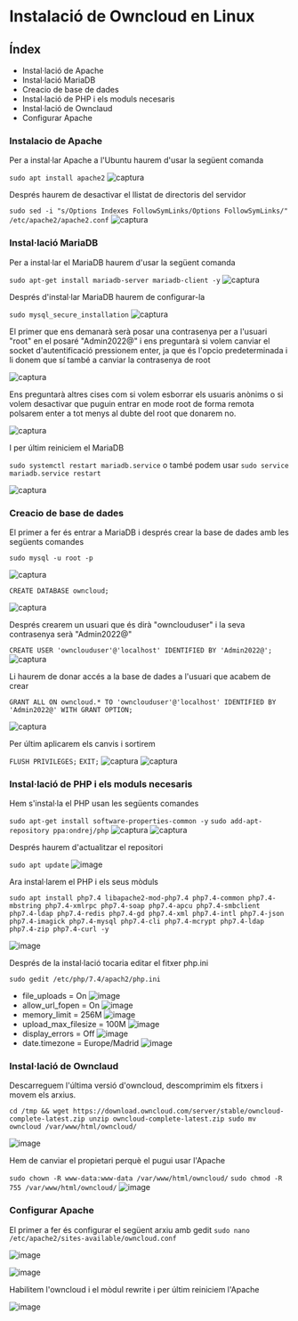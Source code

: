 # Instalació de Owncloud en Linux

## Índex

* Instal·lació de Apache
* Instal·lació MariaDB
* Creacio de base de dades
* Instal·lació de PHP i els moduls necesaris
* Instal·lació de Ownclaud
* Configurar Apache


### Instalacio de Apache

Per a instal·lar Apache a l'Ubuntu haurem d'usar la següent comanda

`sudo apt install apache2`
![captura](activitat2-1.png)

Després haurem de desactivar el llistat de directoris del servidor

`sudo sed -i "s/Options Indexes FollowSymLinks/Options FollowSymLinks/" /etc/apache2/apache2.conf`
![captura](activitat2-2.png)

### Instal·lació MariaDB

Per a instal·lar el MariaDB haurem d'usar la següent comanda

`sudo apt-get install mariadb-server mariadb-client -y`
![captura](activitat2-3.png)

Després d'instal·lar MariaDB haurem de configurar-la

`sudo mysql_secure_installation`
![captura](activitat2-4.png)

El primer que ens demanarà serà posar una contrasenya per a l'usuari "root" en el posaré "Admin2022@"
i ens preguntarà si volem canviar el socket d'autentificació pressionem enter, ja que és l'opcio predeterminada i li donem que sí també a canviar la contrasenya de root

![captura](activitat2-5.png)

Ens preguntarà altres cises com si volem esborrar els usuaris anònims o si volem desactivar que puguin entrar en mode root de forma remota polsarem enter a tot menys al dubte del root que donarem no.

![captura](activitat2-6.png)

I per últim reiniciem el MariaDB

`sudo systemctl restart mariadb.service` o també podem usar `sudo service mariadb.service restart`

![captura](activitat2-7.png)

### Creacio de base de dades


El primer a fer és entrar a MariaDB i després crear la base de dades amb les següents comandes

`sudo mysql -u root -p`

![captura](activitat2-8.png)

`CREATE DATABASE owncloud;`

![captura](activitat2-9.png)

Després crearem un usuari que és dirà "ownclouduser" i la seva contrasenya serà "Admin2022@"

`CREATE USER 'ownclouduser'@'localhost' IDENTIFIED BY 'Admin2022@';`
![captura](activitat2-10.png)

Li haurem de donar accés a la base de dades a l'usuari que acabem de crear

`GRANT ALL ON owncloud.* TO 'ownclouduser'@'localhost' IDENTIFIED BY 'Admin2022@' WITH GRANT OPTION;`

![captura](activitat2-11.png)

Per últim aplicarem els canvis i sortirem

`FLUSH PRIVILEGES;`
`EXIT;`
![captura](activitat2-12.png)
![captura](activitat2-13.png)


### Instal·lació de PHP i els moduls necesaris

Hem s'instal·la el PHP usan les següents comandes

`sudo apt-get install software-properties-common -y`
`sudo add-apt-repository ppa:ondrej/php`
![captura](activitat2-14.png)
![captura](activitat2-15.png)

Després haurem d'actualitzar el repositori

`sudo apt update`
![image](activitat2-16.png)

Ara instal·larem el PHP i els seus mòduls

`sudo apt install php7.4 libapache2-mod-php7.4 php7.4-common php7.4-mbstring php7.4-xmlrpc php7.4-soap php7.4-apcu php7.4-smbclient php7.4-ldap php7.4-redis php7.4-gd php7.4-xml php7.4-intl php7.4-json php7.4-imagick php7.4-mysql php7.4-cli php7.4-mcrypt php7.4-ldap php7.4-zip php7.4-curl -y`

![image](activitat2-17.png)

Després de la instal·lació tocaria editar el fitxer php.ini

`sudo gedit /etc/php/7.4/apach2/php.ini`
* file_uploads = On
![image](activitat2-18.png)
* allow_url_fopen = On
![image](activitat2-19.png)
* memory_limit = 256M
![image](activitat2-20.png)
* upload_max_filesize = 100M
![image](activitat2-21.png)
* display_errors = Off
![image](activitat2-22.png)
* date.timezone = Europe/Madrid
![image](activitat2-23.png)

### Instal·lació de Ownclaud

Descarreguem l'última versió d'owncloud, descomprimim els fitxers i movem els arxius.

`cd /tmp && wget https://download.owncloud.com/server/stable/owncloud-complete-latest.zip
unzip owncloud-complete-latest.zip
sudo mv owncloud /var/www/html/owncloud/`

![image](activitat2-24.png)

Hem de canviar el propietari perquè el pugui usar l'Apache

`sudo chown -R www-data:www-data /var/www/html/owncloud/`
`sudo chmod -R 755 /var/www/html/owncloud/`
![image](activitat2-25.png)

### Configurar Apache

El primer a fer és configurar el següent arxiu amb gedit
`sudo nano /etc/apache2/sites-available/owncloud.conf`

![image](https://user-images.githubusercontent.com/114423396/193636442-3969ff0c-92ef-40f9-81b3-689e736b9b59.png)
 
![image](activitat2-26.png)

Habilitem l'owncloud i el mòdul rewrite i per últim reiniciem l'Apache

![image](activitat2-27.png)



